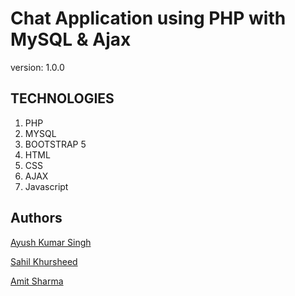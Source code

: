 # Chat Application using PHP with MySQL & Ajax

version: 1.0.0

## TECHNOLOGIES

1. PHP
1. MYSQL
1. BOOTSTRAP 5
1. HTML
1. CSS
1. AJAX
1. Javascript


## Authors
[Ayush Kumar Singh](https://github.com/ayush-singh-07)

[Sahil Khursheed](https://github.com/sahilkhursheed)

[Amit Sharma](https://github.com/amitshharma)
